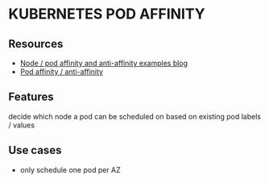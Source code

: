 # KUBERNETES POD AFFINITY

## Resources
- [Node / pod affinity and anti-affinity examples blog](https://blog.kubecost.com/blog/kubernetes-node-affinity/)
- [Pod affinity / anti-affinity](https://kubernetes.io/docs/concepts/scheduling-eviction/assign-pod-node/#inter-pod-affinity-and-anti-affinity)

## Features
decide which node a pod can be scheduled on based on existing pod labels / values

## Use cases
- only schedule one pod per AZ
